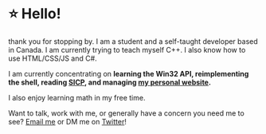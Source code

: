 # ⭐ Hello!

thank you for stopping by. I am a student and a self-taught developer based in Canada. I am currently trying to teach myself C++. I also know how to use HTML/CSS/JS and C#. 

I am currently concentrating on **learning the Win32 API, reimplementing the shell, reading [SICP](https://mitp-content-server.mit.edu/books/content/sectbyfn/books_pres_0/6515/sicp.zip/index.html), and managing [my personal website](https://hci56.neocities.org).**

I also enjoy learning math in my free time.

Want to talk, work with me, or generally have a concern you need me to see? [Email me](mailto:programsym987@gmail.com) or DM me on [Twitter](https://x.com/56dev_)!
 

